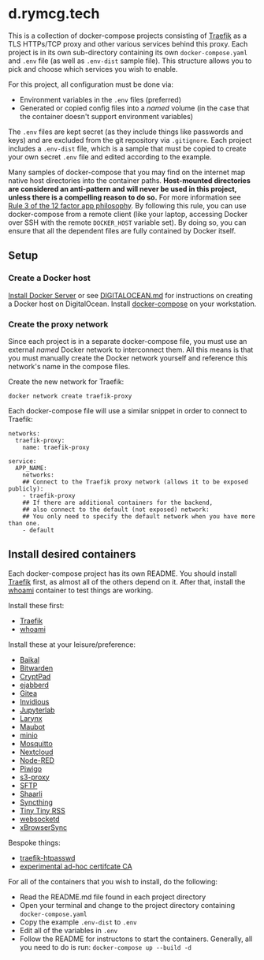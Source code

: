 # d.rymcg.tech

This is a collection of docker-compose projects consisting of
[Traefik](https://doc.traefik.io/traefik/) as a TLS HTTPs/TCP proxy and other
various services behind this proxy. Each project is in its own sub-directory
containing its own `docker-compose.yaml` and `.env` file (as well as `.env-dist`
sample file). This structure allows you to pick and choose which services you
wish to enable.

For this project, all configuration must be done via:

 * Environment variables in the `.env` files (preferred)
 * Generated or copied config files into a *named* volume (in the case that the
   container doesn't support environment variables)

The `.env` files are kept secret (as they include things like passwords and
keys) and are excluded from the git repository via `.gitignore`. Each project
includes a `.env-dist` file, which is a sample that must be copied to create
your own secret `.env` file and edited according to the example.

Many samples of docker-compose that you may find on the internet map native host
directories into the container paths. **Host-mounted directories are considered
an anti-pattern and will never be used in this project, unless there is a
compelling reason to do so.** For more information see [Rule 3 of the 12 factor
app philosophy](https://12factor.net/config). By following this rule, you can
use docker-compose from a remote client (like your laptop, accessing Docker over
SSH with the remote `DOCKER_HOST` variable set). By doing so, you can ensure
that all the dependent files are fully contained by Docker itself.

## Setup
### Create a Docker host

[Install Docker Server](https://docs.docker.com/engine/install/#server) or see
[DIGITALOCEAN.md](DIGITALOCEAN.md) for instructions on creating a Docker host on
DigitalOcean. Install [docker-compose](https://docs.docker.com/compose/install/)
on your workstation.

### Create the proxy network

Since each project is in a separate docker-compose file, you must use an
external *named* Docker network to interconnect them. All this means is that you
must manually create the Docker network yourself and reference this network's
name in the compose files.

Create the new network for Traefik:

```
docker network create traefik-proxy
```

Each docker-compose file will use a similar snippet in order to connect to
Traefik:

```
networks:
  traefik-proxy:
    name: traefik-proxy

service:
  APP_NAME:
    networks:
    ## Connect to the Traefik proxy network (allows it to be exposed publicly):
    - traefik-proxy
    ## If there are additional containers for the backend,
    ## also connect to the default (not exposed) network:
    ## You only need to specify the default network when you have more than one.
    - default
```

## Install desired containers

Each docker-compose project has its own README. You should install
[Traefik](traefik) first, as almost all of the others depend on it. After that,
install the [whoami](whoami) container to test things are working.

Install these first:

* [Traefik](traefik)
* [whoami](whoami)

Install these at your leisure/preference:

* [Baikal](baikal)
* [Bitwarden](bitwarden_rs)
* [CryptPad](cryptpad)
* [ejabberd](ejabberd)
* [Gitea](gitea)
* [Invidious](invidious)
* [Jupyterlab](jupyterlab)
* [Larynx](larynx)
* [Maubot](maubot)
* [minio](minio)
* [Mosquitto](mosquitto)
* [Nextcloud](nextcloud)
* [Node-RED](nodered)
* [Piwigo](piwigo)
* [s3-proxy](s3-proxy)
* [SFTP](sftp)
* [Shaarli](shaarli)
* [Syncthing](syncthing)
* [Tiny Tiny RSS](ttrss)
* [websocketd](websocketd)
* [xBrowserSync](xbs)

Bespoke things:

* [traefik-htpasswd](traefik-htpasswd)
* [experimental ad-hoc certifcate CA](certificate-ca)

For all of the containers that you wish to install, do the following:

 * Read the README.md file found in each project directory
 * Open your terminal and change to the project directory containing `docker-compose.yaml`
 * Copy the example `.env-dist` to `.env`
 * Edit all of the variables in `.env`
 * Follow the README for instructons to start the containers. Generally, all you
   need to do is run: `docker-compose up --build -d`

